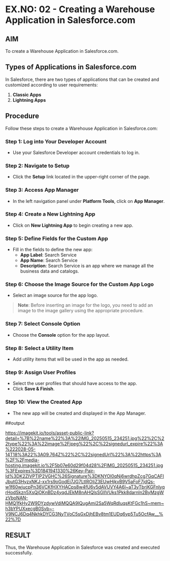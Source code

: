 # EX.NO: 02 - Creating a Warehouse Application in Salesforce.com

## AIM

To create a Warehouse Application in Salesforce.com.

## Types of Applications in Salesforce.com

In Salesforce, there are two types of applications that can be created and customized according to user requirements:

1. **Classic Apps**
2. **Lightning Apps**

## Procedure

Follow these steps to create a Warehouse Application in Salesforce.com:

### Step 1: Log into Your Developer Account

- Use your Salesforce Developer account credentials to log in.

### Step 2: Navigate to Setup

- Click the **Setup** link located in the upper-right corner of the page.

### Step 3: Access App Manager

- In the left navigation panel under **Platform Tools**, click on **App Manager**.

### Step 4: Create a New Lightning App

- Click on **New Lightning App** to begin creating a new app.

### Step 5: Define Fields for the Custom App

- Fill in the fields to define the new app:
  - **App Label**: Search Service
  - **App Name**: Search Service
  - **Description**: Search Service is an app where we manage all the business data and catalogs.

### Step 6: Choose the Image Source for the Custom App Logo

- Select an image source for the app logo.

> **Note**: Before inserting an image for the logo, you need to add an image to the image gallery using the appropriate procedure.

### Step 7: Select Console Option

- Choose the **Console** option for the app layout.

### Step 8: Select a Utility Item

- Add utility items that will be used in the app as needed.

### Step 9: Assign User Profiles

- Select the user profiles that should have access to the app.
- Click **Save & Finish**.

### Step 10: View the Created App

- The new app will be created and displayed in the App Manager.

##output

https://imagekit.io/tools/asset-public-link?detail=%7B%22name%22%3A%22IMG_20250515_234251.jpg%22%2C%22type%22%3A%22image%2Fjpeg%22%2C%22signedurl_expire%22%3A%222028-05-14T18%3A22%3A09.764Z%22%2C%22signedUrl%22%3A%22https%3A%2F%2Fmedia-hosting.imagekit.io%2F5b07e60d29f04d28%2FIMG_20250515_234251.jpg%3FExpires%3D1841941330%26Key-Pair-Id%3DK2ZIVPTIP2VGHC%26Signature%3DKNYOl0qNj6wrdhpZcg7GqCAFIJbutG3HyzxNKJ-xx1rs9oGodEi7JG7LtIROIjZ3EUwHjkvB9V5aFoF7jdQs-w1f60wjucpPn36VCKfHXYHACps8w4fU6v5dAVUVY4A6l~aT3yTbrjKGFnIyqrHodSkzn5XsQjOKnBDz4yqdJEkM8nAHQlsSGIlVUks1Pkk8darnln2ByMzgWzVboNAN-HMQ1fkHv2W9DYzdywVdiMQQA9lQugAmi2Sa5WqRdluqsKtFGc1hS~mem~h3bYPUXxecgB0Svb~-V9NCJ6Dq4NkhkDYCG3NyTVoC5sGxDjhEBv8tm1EUDq6yp5Tu5OcfAw__%22%7D

## RESULT

Thus, the Warehouse Application in Salesforce was created and executed successfully.
